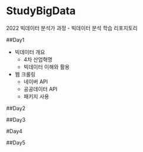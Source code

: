 # StudyBigData
2022 빅데이터 분석가 과정 - 빅데이터 분석 학습 리포지토리

##Day1
- 빅데이터 개요
  - 4차 산업혁명
  - 빅데이터 이해와 활용
- 웹 크롤링 
  - 네이버 API
  - 공공데이터 API
  - 패키지 사용

##Day2

##Day3

#Day4

##Day5

